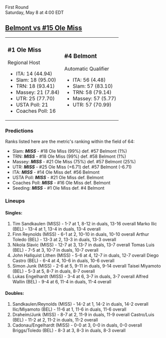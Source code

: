 First Round  
Saturday, May 8 at 4:00 EDT
## [Belmont vs #15 Ole Miss](https://www.ncaa.com/game/5833398) 

<table><tr><td>  

### #1 Ole Miss  

Regional Host  
- ITA: 14 (44.94)  
- Slam: 18 (95.00)  
- TRN: 18 (93.41)  
- Massey: 21 (7.84)  
- UTR: 25 (77.70)  
- USTA Poll: 21  
- Coaches Poll: 16  

</td><td>  

### #4 Belmont  

Automatic Qualifier  
- ITA: 56 (4.48)  
- Slam: 57 (83.10)  
- TRN: 58 (79.14)  
- Massey: 57 (5.77)  
- UTR: 57 (70.99)  

</td></tr></table>  

 ### Predictions  

Ranks listed here are the metric's ranking within the field of 64:  
- Slam: ***MISS*** - #18 Ole Miss (99%) def. #57 Belmont (1%)  
- TRN: ***MISS*** - #18 Ole Miss (99%) def. #58 Belmont (1%)  
- Massey: ***MISS*** - #21 Ole Miss (75%) def. #57 Belmont (25%)  
- UTR: ***MISS*** - #25 Ole Miss (+6.71) def. #57 Belmont (-6.71)  
- ITA: ***MISS*** - #14 Ole Miss def. #56 Belmont  
- USTA Poll: ***MISS*** - #21 Ole Miss def. Belmont  
- Coaches Poll: ***MISS*** - #16 Ole Miss def. Belmont  
- Seeding: ***MISS*** - #1 Ole Miss def. #4 Belmont  

 ### Lineups  

 #### Singles:  
1. Tim Sandkaulen (MISS) - 1-7 at 1, 8-12 in duals, 13-16 overall
  Marko Ilic (BEL) - 13-4 at 1, 13-4 in duals, 13-4 overall
2. Finn Reynolds (MISS) - 6-1 at 2, 10-10 in duals, 10-10 overall
  Arthur Toledo (BEL) - 13-3 at 2, 13-3 in duals, 13-3 overall
3. Nikola Slavic (MISS) - 12-7 at 3, 13-7 in duals, 13-7 overall
  Tomas Luis (BEL) - 7-5 at 3, 10-7 in duals, 10-7 overall
4. John Hallquist Lithen (MISS) - 5-6 at 4, 12-7 in duals, 12-7 overall
  Diego Castro (BEL) - 6-4 at 4, 10-6 in duals, 10-6 overall
5. Simon Junk (MISS) - 2-6 at 5, 9-11 in duals, 9-14 overall
  Taisei Miyamoto (BEL) - 5-3 at 5, 8-7 in duals, 8-7 overall
6. Lukas Engelhardt (MISS) - 3-4 at 6, 3-7 in duals, 3-7 overall
  Alfred Wallin (BEL) - 9-4 at 6, 11-4 in duals, 11-4 overall

 #### Doubles:  
1. Sandkaulen/Reynolds (MISS) - 14-2 at 1, 14-2 in duals, 14-2 overall
  Ilic/Miyamoto (BEL) - 11-6 at 1, 11-6 in duals, 11-6 overall
2. Draheim/Junk (MISS) - 8-7 at 2, 11-9 in duals, 11-9 overall
  Castro/Luis (BEL) - 11-2 at 2, 11-2 in duals, 11-2 overall
3. Cadonau/Engelhardt (MISS) - 0-0 at 3, 0-0 in duals, 0-0 overall
  Briggs/Toledo (BEL) - 8-3 at 3, 8-3 in duals, 8-3 overall